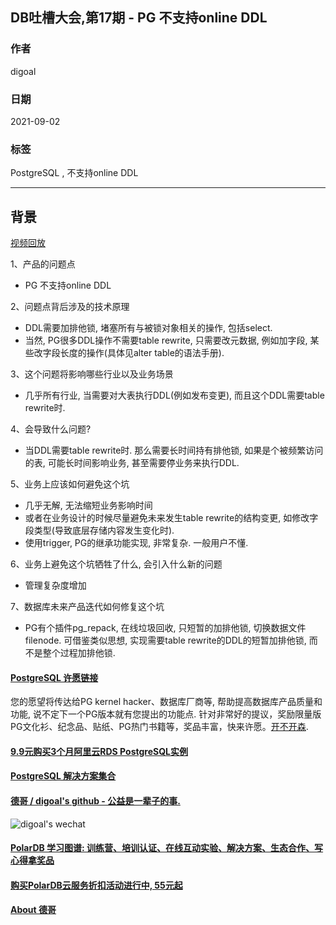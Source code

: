 ## DB吐槽大会,第17期 - PG 不支持online DDL  
  
### 作者  
digoal  
  
### 日期  
2021-09-02  
  
### 标签  
PostgreSQL , 不支持online DDL  
  
----  
  
## 背景  
[视频回放](https://www.bilibili.com/video/BV19w411f7md/)  
  
1、产品的问题点  
- PG 不支持online DDL  
  
2、问题点背后涉及的技术原理  
- DDL需要加排他锁, 堵塞所有与被锁对象相关的操作, 包括select.   
- 当然, PG很多DDL操作不需要table rewrite, 只需要改元数据, 例如加字段, 某些改字段长度的操作(具体见alter table的语法手册).   
  
3、这个问题将影响哪些行业以及业务场景  
- 几乎所有行业, 当需要对大表执行DDL(例如发布变更), 而且这个DDL需要table rewrite时.    
  
4、会导致什么问题?  
- 当DDL需要table rewrite时. 那么需要长时间持有排他锁, 如果是个被频繁访问的表, 可能长时间影响业务, 甚至需要停业务来执行DDL.   
  
5、业务上应该如何避免这个坑  
- 几乎无解, 无法缩短业务影响时间  
- 或者在业务设计的时候尽量避免未来发生table rewrite的结构变更, 如修改字段类型(导致底层存储内容发生变化时).   
- 使用trigger, PG的继承功能实现, 非常复杂. 一般用户不懂.   
  
6、业务上避免这个坑牺牲了什么, 会引入什么新的问题  
- 管理复杂度增加  
  
7、数据库未来产品迭代如何修复这个坑  
- PG有个插件pg_repack, 在线垃圾回收, 只短暂的加排他锁, 切换数据文件filenode. 可借鉴类似思想, 实现需要table rewrite的DDL的短暂加排他锁, 而不是整个过程加排他锁.   
    
  
#### [PostgreSQL 许愿链接](https://github.com/digoal/blog/issues/76 "269ac3d1c492e938c0191101c7238216")
您的愿望将传达给PG kernel hacker、数据库厂商等, 帮助提高数据库产品质量和功能, 说不定下一个PG版本就有您提出的功能点. 针对非常好的提议，奖励限量版PG文化衫、纪念品、贴纸、PG热门书籍等，奖品丰富，快来许愿。[开不开森](https://github.com/digoal/blog/issues/76 "269ac3d1c492e938c0191101c7238216").  
  
  
#### [9.9元购买3个月阿里云RDS PostgreSQL实例](https://www.aliyun.com/database/postgresqlactivity "57258f76c37864c6e6d23383d05714ea")
  
  
#### [PostgreSQL 解决方案集合](https://yq.aliyun.com/topic/118 "40cff096e9ed7122c512b35d8561d9c8")
  
  
#### [德哥 / digoal's github - 公益是一辈子的事.](https://github.com/digoal/blog/blob/master/README.md "22709685feb7cab07d30f30387f0a9ae")
  
  
![digoal's wechat](../pic/digoal_weixin.jpg "f7ad92eeba24523fd47a6e1a0e691b59")
  
  
#### [PolarDB 学习图谱: 训练营、培训认证、在线互动实验、解决方案、生态合作、写心得拿奖品](https://www.aliyun.com/database/openpolardb/activity "8642f60e04ed0c814bf9cb9677976bd4")
  
  
#### [购买PolarDB云服务折扣活动进行中, 55元起](https://www.aliyun.com/activity/new/polardb-yunparter?userCode=bsb3t4al "e0495c413bedacabb75ff1e880be465a")
  
  
#### [About 德哥](https://github.com/digoal/blog/blob/master/me/readme.md "a37735981e7704886ffd590565582dd0")
  
